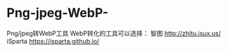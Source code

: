 # Png-jpeg-WebP-
Png/jpeg转WebP工具
WebP转化的工具可以选择：
智图 http://zhitu.isux.us/
iSparta https://isparta.github.io/
